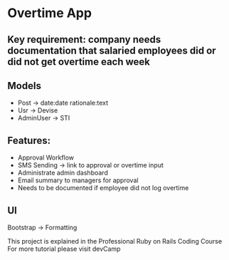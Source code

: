 # Overtime App

## Key requirement: company needs documentation that salaried employees did or did not get overtime each week

## Models
- Post -> date:date rationale:text
- Usr -> Devise
- AdminUser -> STI

## Features:
- Approval Workflow
- SMS Sending -> link to approval or overtime input
- Administrate admin dashboard
- Email summary to managers for approval
- Needs to be documented if employee did not log overtime

## UI
Bootstrap -> Formatting

This project is explained in the Professional Ruby on Rails Coding Course
For more tutorial please visit devCamp